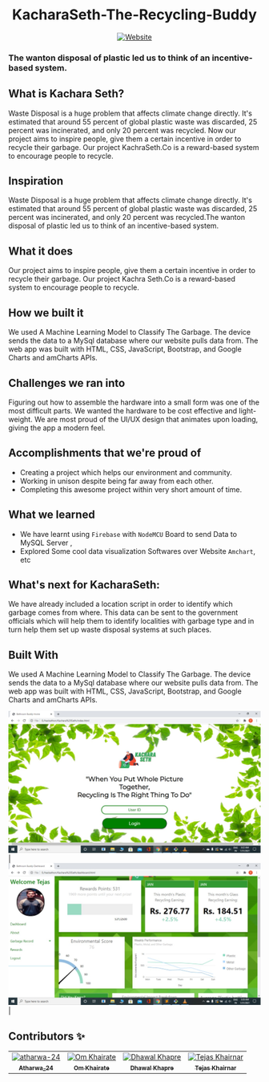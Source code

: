 <div align="center">
<h1 align="center">KacharaSeth-The-Recycling-Buddy</h1>


[![Website](https://img.shields.io/badge/Website-JavaScript-brightgreen)](https://atharwa-24.github.io/PlastiDex-Website/)

  
</div>

### The wanton disposal of plastic led us to think of an incentive-based system.

## What is Kachara Seth? 
Waste Disposal is a huge problem that affects climate change directly. It's estimated that around 55 percent of global plastic waste was discarded, 25 percent was incinerated, and only 20 percent was recycled. Now our project aims to inspire people, give them a certain incentive in order to recycle their garbage. Our project KachraSeth.Co is a reward-based system to encourage people to recycle.

## Inspiration
Waste Disposal is a huge problem that affects climate change directly. It's estimated that around 55 percent of global plastic waste was discarded, 25 percent was incinerated, and only 20 percent was recycled.The wanton disposal of plastic led us to think of an incentive-based system.



## What it does
Our project aims to inspire people, give them a certain incentive in order to recycle their garbage. Our project Kachra Seth.Co is a reward-based system to encourage people to recycle.

## How we built it
We used A Machine Learning Model to Classify The Garbage. The device sends the data to a MySql database where our website pulls data from. The web app was built with HTML, CSS, JavaScript, Bootstrap, and Google Charts and amCharts APIs.

## Challenges we ran into
Figuring out how to assemble the hardware into a small form was one of the most difficult parts. We wanted the hardware to be cost effective and light-weight. We are most proud of the UI/UX design that animates upon loading, giving the app a modern feel.

## Accomplishments that we're proud of
- Creating a project which helps our environment and community.
- Working in unison despite being far away from each other.
- Completing this awesome project within very short amount of time.

## What we learned
- We have learnt using `Firebase` with `NodeMCU` Board to send Data to MySQL Server , 
- Explored Some cool data visualization Softwares over Website `Amchart`, etc

## What's next for KacharaSeth:
We have already included a location script in order to identify which garbage comes from where. This data can be sent to the government officials which will help them to identify localities with garbage type and in turn help them set up waste disposal systems at such places.



## Built With
We used A Machine Learning Model to Classify The Garbage. The device sends the data to a MySql database where our website pulls data from. The web app was built with HTML, CSS, JavaScript, Bootstrap, and Google Charts and amCharts APIs.

![IMG1](img/1.jpeg)|
![IMG2](img/2.jpeg)|

## Contributors :sparkles:

<table>
<tr>
    <td align="center">
        <a href="https://github.com/atharwa-24">
            <img src="https://avatars0.githubusercontent.com/u/54115798?v=4" width="100;" alt="atharwa-24"/>
            <br />
            <sub><b>Atharwa_24</b></sub>
        </a>
    </td>
    <td align="center">
        <a href="https://github.com/omkhairate">
            <img src="https://avatars.githubusercontent.com/u/72100111?s=400&v=4" width="100;" alt="Om Khairate"/>
            <br />
            <sub><b>Om Khairate</b></sub>
        </a>
    </td>
    <td align="center">
        <a href="https://github.com/DhawalKhapre">
            <img src="https://avatars.githubusercontent.com/u/67652904?s=400&u=cb77aa2cb2a51bd3dce857a81894c90d977f1dfa&v=4" width="100;" alt="Dhawal Khapre"/>
            <br />
            <sub><b>Dhawal Khapre</b></sub>
        </a>
    </td>
    <td align="center">
        <a href="https://github.com/tejas2806">
            <img src="https://avatars.githubusercontent.com/u/65996914?s=460&v=4" width="100;" alt="Tejas Khairnar"/>
            <br />
            <sub><b>Tejas Khairnar</b></sub>
        </a>
    </td>
    </tr>
</table>
